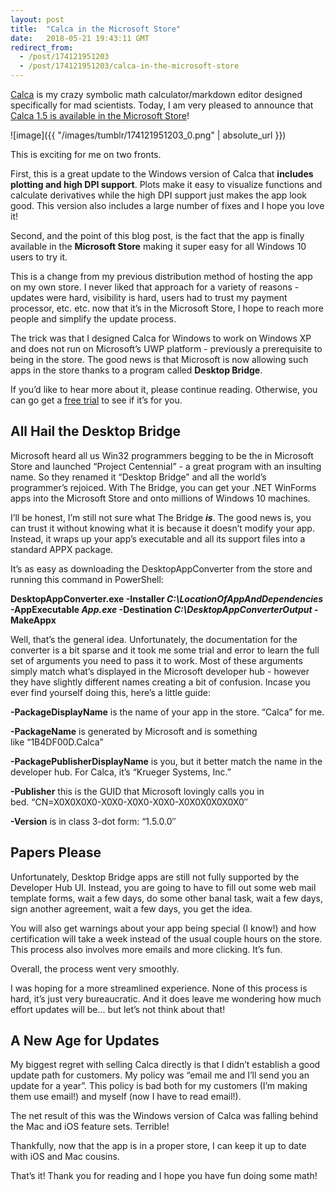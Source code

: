 ```yaml
---
layout: post
title:  "Calca in the Microsoft Store"
date:   2018-05-21 19:43:11 GMT
redirect_from:
  - /post/174121951203
  - /post/174121951203/calca-in-the-microsoft-store
---
```




[Calca](https://calca.io) is my crazy symbolic math calculator/markdown editor designed specifically for mad scientists. Today, I am very pleased to announce that [Calca 1.5 is available in the Microsoft Store](https://www.microsoft.com/store/productId/9NHXZ5159N41)!

![image]({{ "/images/tumblr/174121951203_0.png" | absolute_url }})

This is exciting for me on two fronts.

First, this is a great update to the Windows version of Calca that **includes plotting and high DPI support**. Plots make it easy to visualize functions and calculate derivatives while the high DPI support just makes the app look good. This version also includes a large number of fixes and I hope you love it!

Second, and the point of this blog post, is the fact that the app is finally available in the **Microsoft Store** making it super easy for all Windows 10 users to try it.

This is a change from my previous distribution method of hosting the app on my own store. I never liked that approach for a variety of reasons - updates were hard, visibility is hard, users had to trust my payment processor, etc. etc. now that it’s in the Microsoft Store, I hope to reach more people and simplify the update process.

The trick was that I designed Calca for Windows to work on Windows XP and does not run on Microsoft’s UWP platform - previously a prerequisite to being in the store. The good news is that Microsoft is now allowing such apps in the store thanks to a program called **Desktop Bridge**.

If you’d like to hear more about it, please continue reading. Otherwise, you can go get a [free trial](https://www.microsoft.com/store/productId/9NHXZ5159N41) to see if it’s for you.


## All Hail the Desktop Bridge


Microsoft heard all us Win32 programmers begging to be the in Microsoft Store and launched “Project Centennial” - a great program with an insulting name. So they renamed it “Desktop Bridge” and all the world’s programmer’s rejoiced. With The Bridge, you can get your .NET WinForms apps into the Microsoft Store and onto millions of Windows 10 machines.

I’ll be honest, I’m still not sure what The Bridge ***is***. The good news is, you can trust it without knowing what it is because it doesn’t modify your app. Instead, it wraps up your app’s executable and all its support files into a standard APPX package.

It’s as easy as downloading the DesktopAppConverter from the store and running this command in PowerShell:

**DesktopAppConverter.exe -Installer *C:\LocationOfAppAndDependencies* -AppExecutable *App.exe* -Destination *C:\DesktopAppConverterOutput* -MakeAppx**

Well, that’s the general idea. Unfortunately, the documentation for the converter is a bit sparse and it took me some trial and error to learn the full set of arguments you need to pass it to work. Most of these arguments simply match what’s displayed in the Microsoft developer hub - however they have slightly different names creating a bit of confusion. Incase you ever find yourself doing this, here’s a little guide:

**-PackageDisplayName** is the name of your app in the store. “Calca” for me.

**-PackageName** is generated by Microsoft and is something like “1B4DF00D.Calca”

**-PackagePublisherDisplayName** is you, but it better match the name in the developer hub. For Calca, it’s “Krueger Systems, Inc.”

**-Publisher** this is the GUID that Microsoft lovingly calls you in bed. “CN=X0X0X0X0-X0X0-X0X0-X0X0-X0X0X0X0X0X0″

**-Version** is in class 3-dot form: “1.5.0.0″


## Papers Please


Unfortunately, Desktop Bridge apps are still not fully supported by the Developer Hub UI. Instead, you are going to have to fill out some web mail template forms, wait a few days, do some other banal task, wait a few days, sign another agreement, wait a few days, you get the idea.

You will also get warnings about your app being special (I know!) and how certification will take a week instead of the usual couple hours on the store. This process also involves more emails and more clicking. It’s fun.

Overall, the process went very smoothly.

I was hoping for a more streamlined experience. None of this process is hard, it’s just very bureaucratic. And it does leave me wondering how much effort updates will be... but let’s not think about that!


## A New Age for Updates


My biggest regret with selling Calca directly is that I didn’t establish a good update path for customers. My policy was “email me and I’ll send you an update for a year”. This policy is bad both for my customers (I’m making them use email!) and myself (now I have to read email!).

The net result of this was the Windows version of Calca was falling behind the Mac and iOS feature sets. Terrible!

Thankfully, now that the app is in a proper store, I can keep it up to date with iOS and Mac cousins.

That’s it! Thank you for reading and I hope you have fun doing some math!
